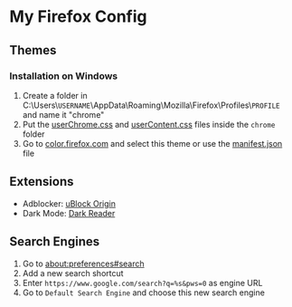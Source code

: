 # My Firefox Config
## Themes
### Installation on Windows
1. Create a folder in C:\Users\\`USERNAME`\AppData\Roaming\Mozilla\Firefox\Profiles\\`PROFILE` and name it "chrome"
2. Put the [userChrome.css](userChrome.css) and [userContent.css](userContent.css) files inside the `chrome` folder
3. Go to [color.firefox.com](https://color.firefox.com/?theme=XQAAAAJ1BAAAAAAAAABBKYhm849SCicxcUhA3DJozHnOMuotJI_u7cajvY2nrbwtWf53IW6FuNEDefTA2KgceS3BV2u7t_xrmcdfAo-3jscXzIZlAESZoNmSHdpCavYrOySP8OSqYJNYa-fLuAPVVqu0hTAh-T4B_bMryOU1pkadpivPkWkBqHKkidXE3Lf9luRf4b6m3WdqgzluXenkZdEOreatmVB63U-Vpm-1C5ws2MBUins0JLXCIgJi7NGKa68vnWM_fqAbB8QILVtKRrTUJQMGElx1v_TgKNxRXHNFo_rzO0jAS0miX_2ipiQ5K-gb01QT7WQ5f2Y31i19w1H64Gv_PoTerPffdQVXKNhyYQvCfkezp7T8AY54gh4lWkCrSnoDq62qqkgE2jJnR8gLSVisJ77QbhnnxTjNaJOgBRqcULdXsdd5xxarWZFQLykLAhZ6wHtZpB_rVquL6PeXDkHwCL8VRHc5yc3QDZuHoANXEawDeUQ3MuGL2aKIE1uWw5X9ZM4uG5ebMuBSaEiEqkMWRUMIGs195T0qIPt9Ay4) and select this theme or use the [manifest.json](manifest.json) file

## Extensions
* Adblocker: [uBlock Origin](https://addons.mozilla.org/en-US/firefox/addon/ublock-origin/)
* Dark Mode: [Dark Reader](https://addons.mozilla.org/en-US/firefox/addon/darkreader/)

## Search Engines
1. Go to [about:preferences#search](about:preferences#search)
2. Add a new search shortcut
3. Enter `https://www.google.com/search?q=%s&pws=0` as engine URL
4. Go to `Default Search Engine` and choose this new search engine
